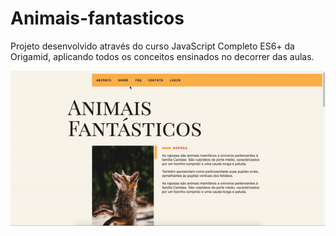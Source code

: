 # Animais-fantasticos

<p>Projeto desenvolvido através do curso JavaScript Completo ES6+ da Origamid, aplicando todos os conceitos ensinados no decorrer das aulas.

![](animais.gif)
